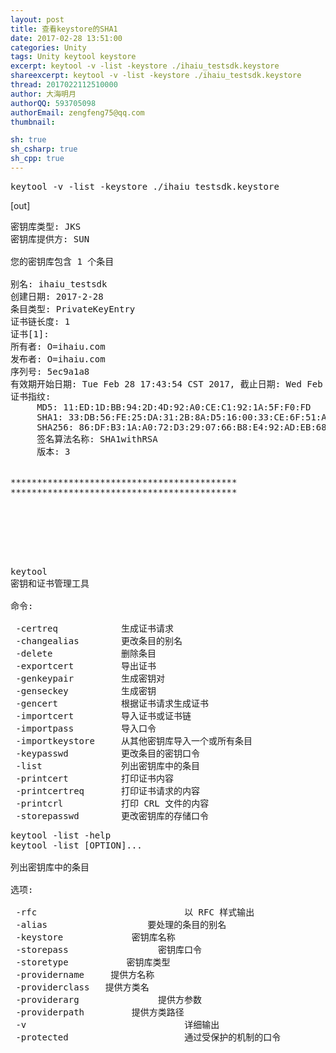 ```yaml
---
layout: post
title: 查看keystore的SHA1
date: 2017-02-28 13:51:00
categories: Unity
tags: Unity keytool keystore
excerpt: keytool -v -list -keystore ./ihaiu_testsdk.keystore 
shareexcerpt: keytool -v -list -keystore ./ihaiu_testsdk.keystore 
thread: 2017022112510000
author: 大海明月
authorQQ: 593705098
authorEmail: zengfeng75@qq.com
thumbnail:

sh: true
sh_csharp: true
sh_cpp: true
---
```



<pre>
keytool -v -list -keystore ./ihaiu_testsdk.keystore 
</pre>

[out]
<pre>
密钥库类型: JKS
密钥库提供方: SUN

您的密钥库包含 1 个条目

别名: ihaiu_testsdk
创建日期: 2017-2-28
条目类型: PrivateKeyEntry
证书链长度: 1
证书[1]:
所有者: O=ihaiu.com
发布者: O=ihaiu.com
序列号: 5ec9a1a8
有效期开始日期: Tue Feb 28 17:43:54 CST 2017, 截止日期: Wed Feb 16 17:43:54 CST 2067
证书指纹:
     MD5: 11:ED:1D:BB:94:2D:4D:92:A0:CE:C1:92:1A:5F:F0:FD
     SHA1: 33:DB:56:FE:25:DA:31:2B:8A:D5:16:00:33:CE:6F:51:A6:22:7D:CC
     SHA256: 86:DF:B3:1A:A0:72:D3:29:07:66:B8:E4:92:AD:EB:68:EF:27:13:28:71:5A:14:3B:42:E2:08:C3:AD:E3:A9:F9
     签名算法名称: SHA1withRSA
     版本: 3


*******************************************
*******************************************


</pre>

<br>
<br>
<br>

<pre>
keytool
密钥和证书管理工具

命令:

 -certreq            生成证书请求
 -changealias        更改条目的别名
 -delete             删除条目
 -exportcert         导出证书
 -genkeypair         生成密钥对
 -genseckey          生成密钥
 -gencert            根据证书请求生成证书
 -importcert         导入证书或证书链
 -importpass         导入口令
 -importkeystore     从其他密钥库导入一个或所有条目
 -keypasswd          更改条目的密钥口令
 -list               列出密钥库中的条目
 -printcert          打印证书内容
 -printcertreq       打印证书请求的内容
 -printcrl           打印 CRL 文件的内容
 -storepasswd        更改密钥库的存储口令
</pre>

<pre>
keytool -list -help
keytool -list [OPTION]...

列出密钥库中的条目

选项:

 -rfc                            以 RFC 样式输出
 -alias <alias>                  要处理的条目的别名
 -keystore <keystore>            密钥库名称
 -storepass <arg>                密钥库口令
 -storetype <storetype>          密钥库类型
 -providername <providername>    提供方名称
 -providerclass <providerclass>  提供方类名
 -providerarg <arg>              提供方参数
 -providerpath <pathlist>        提供方类路径
 -v                              详细输出
 -protected                      通过受保护的机制的口令
 
 </pre>